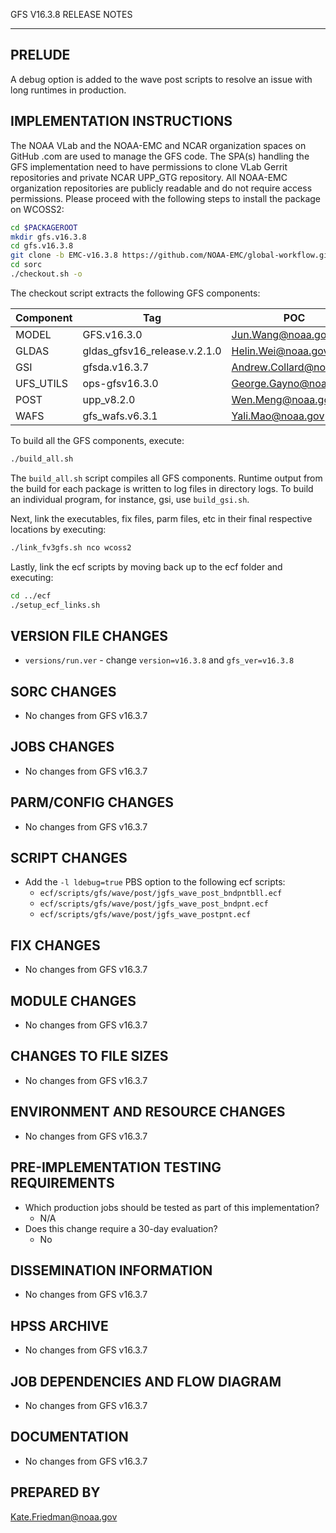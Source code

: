 GFS V16.3.8 RELEASE NOTES

-------
PRELUDE
-------

A debug option is added to the wave post scripts to resolve an issue with long runtimes in production.

IMPLEMENTATION INSTRUCTIONS
---------------------------

The NOAA VLab and the NOAA-EMC and NCAR organization spaces on GitHub .com are used to manage the GFS code.  The SPA(s) handling the GFS implementation need to have permissions to clone VLab Gerrit repositories and private NCAR UPP_GTG repository. All NOAA-EMC organization repositories are publicly readable and do not require access permissions.  Please proceed with the following steps to install the package on WCOSS2:

```bash
cd $PACKAGEROOT
mkdir gfs.v16.3.8
cd gfs.v16.3.8
git clone -b EMC-v16.3.8 https://github.com/NOAA-EMC/global-workflow.git .
cd sorc
./checkout.sh -o
```

The checkout script extracts the following GFS components:

| Component | Tag         | POC               |
| --------- | ----------- | ----------------- |
| MODEL     | GFS.v16.3.0   | Jun.Wang@noaa.gov |
| GLDAS     | gldas_gfsv16_release.v.2.1.0 | Helin.Wei@noaa.gov |
| GSI       | gfsda.v16.3.7 | Andrew.Collard@noaa.gov |
| UFS_UTILS | ops-gfsv16.3.0 | George.Gayno@noaa.gov |
| POST      | upp_v8.2.0 | Wen.Meng@noaa.gov |
| WAFS      | gfs_wafs.v6.3.1 | Yali.Mao@noaa.gov |

To build all the GFS components, execute:
```bash
./build_all.sh
```
The `build_all.sh` script compiles all GFS components. Runtime output from the build for each package is written to log files in directory logs. To build an individual program, for instance, gsi, use `build_gsi.sh`.

Next, link the executables, fix files, parm files, etc in their final respective locations by executing:
```bash
./link_fv3gfs.sh nco wcoss2
```

Lastly, link the ecf scripts by moving back up to the ecf folder and executing:
```bash
cd ../ecf
./setup_ecf_links.sh
```

VERSION FILE CHANGES
--------------------

* `versions/run.ver` - change `version=v16.3.8` and `gfs_ver=v16.3.8`

SORC CHANGES
------------

* No changes from GFS v16.3.7

JOBS CHANGES
------------

* No changes from GFS v16.3.7

PARM/CONFIG CHANGES
-------------------

* No changes from GFS v16.3.7

SCRIPT CHANGES
--------------

* Add the `-l ldebug=true` PBS option to the following ecf scripts:
  * `ecf/scripts/gfs/wave/post/jgfs_wave_post_bndpntbll.ecf`
  * `ecf/scripts/gfs/wave/post/jgfs_wave_post_bndpnt.ecf`
  * `ecf/scripts/gfs/wave/post/jgfs_wave_postpnt.ecf`

FIX CHANGES
-----------

* No changes from GFS v16.3.7

MODULE CHANGES
--------------

* No changes from GFS v16.3.7

CHANGES TO FILE SIZES
---------------------

* No changes from GFS v16.3.7

ENVIRONMENT AND RESOURCE CHANGES
--------------------------------

* No changes from GFS v16.3.7

PRE-IMPLEMENTATION TESTING REQUIREMENTS
---------------------------------------

* Which production jobs should be tested as part of this implementation?
  * N/A
* Does this change require a 30-day evaluation?
  * No

DISSEMINATION INFORMATION
-------------------------

* No changes from GFS v16.3.7

HPSS ARCHIVE
------------

* No changes from GFS v16.3.7

JOB DEPENDENCIES AND FLOW DIAGRAM
---------------------------------

* No changes from GFS v16.3.7

DOCUMENTATION
-------------

* No changes from GFS v16.3.7

PREPARED BY
-----------
Kate.Friedman@noaa.gov
